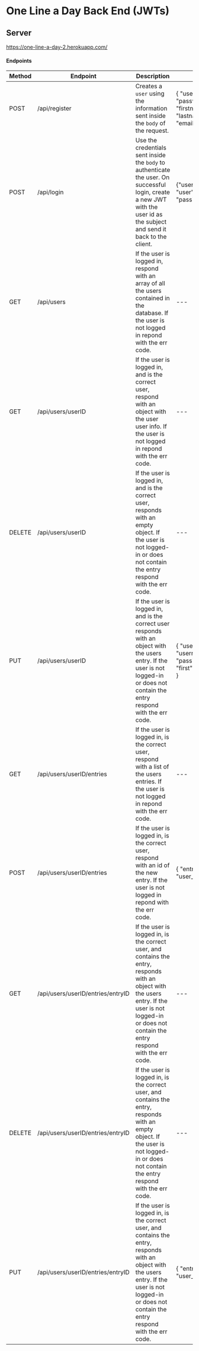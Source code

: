 # One Line a Day Back End (JWTs)

## Server
https://one-line-a-day-2.herokuapp.com/

#### Endpoints

| Method | Endpoint      | Description                                                                   | body                  |
| ------ | ------------- | ----------------------------------------------------------------------------- | --------------------- |
| POST   | /api/register | Creates a `user` using the information sent inside the `body` of the request. | { "username": "user", "password": "pass", "firstname": "first", "lastname": "last", "email": "email" } |
| POST   | /api/login | Use the credentials sent inside the `body` to authenticate the user. On successful login, create a new JWT with the user id as the subject and send it back to the client.| {"username": "user","password": "pass"} |
| GET    | /api/users | If the user is logged in, respond with an array of all the users contained in the database. If the user is not logged in repond with the err code. | --- |
| GET    | /api/users/userID | If the user is logged in, and is the correct user, respond with an object with the user user info. If the user is not logged in repond with the err code. | --- |
| DELETE | /api/users/userID | If the user is logged in, and is the correct user, responds with an empty object. If the user is not logged-in or does not contain the entry respond with the err code. | --- |
| PUT    | /api/users/userID | If the user is logged in, and is the correct user responds with an object with the users entry. If the user is not logged-in or does not contain the entry respond with the err code. | { "username": "username","password": "pass","firstname": "first", "lastname": "last" } |
| GET    | /api/users/userID/entries | If the user is logged in, is the correct user, respond with a list of the users entries. If the user is not logged in repond with the err code. | --- |
| POST   | /api/users/userID/entries | If the user is logged in, is the correct user, respond with an id of the new entry. If the user is not logged in repond with the err code. |{ "entry": "entry", "user_id": "id" }|
| GET    | /api/users/userID/entries/entryID | If the user is logged in, is the correct user, and contains the entry, responds with an object with the users entry. If the user is not logged-in or does not contain the entry respond with the err code. | --- |
| DELETE | /api/users/userID/entries/entryID | If the user is logged in, is the correct user, and contains the entry, responds with an empty object. If the user is not logged-in or does not contain the entry respond with the err code. | --- |
| PUT    | /api/users/userID/entries/entryID | If the user is logged in, is the correct user, and contains the entry, responds with an object with the users entry. If the user is not logged-in or does not contain the entry respond with the err code. | { "entry": "entry", "user_id": "id" } |
